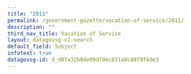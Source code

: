 ```yaml
---
title: "2011"
permalink: /government-gazette/vacation-of-service/2011/
description: ""
third_nav_title: Vacation of Service
layout: datagovsg-v2-search
default_field: Subject
infotext: true
datagovsg-id: d_d07a32b0de09df9ec831a0c88f9f6de3
---
```

